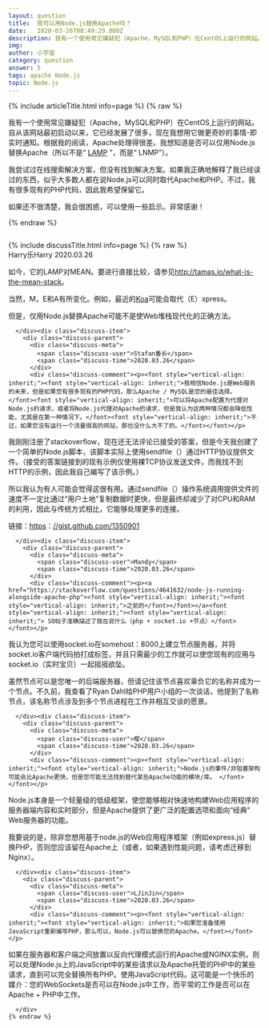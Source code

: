 ```yaml
---
layout: question
title:  我可以用Node.js替换Apache吗？
date:   2020-03-26T08:49:29.000Z
description: 我有一个使用常见嫌疑犯（Apache，MySQL和PHP）在CentOS上运行的网站。自从该网站最初启动以来，它已经发展了很多，现在我想用它做更奇妙的事情...
img: 
author: 小宇宙
category: question
answer: 5
tags: apache Node.js
topic: Node.js
---
```

<div class="article-root">
  <div class="article">
    {% include articleTitle.html info=page %}
    {% raw %}
    <div class="article-content"><p><font style="vertical-align: inherit;"><font style="vertical-align: inherit;">我有一个使用常见嫌疑犯（Apache，MySQL和PHP）在CentOS上运行的网站。</font><font style="vertical-align: inherit;">自从该网站最初启动以来，它已经发展了很多，现在我想用它做更奇妙的事情-即实时通知。</font><font style="vertical-align: inherit;">根据我的阅读，Apache处理得很差。</font><font style="vertical-align: inherit;">我想知道是否可以仅用Node.js替换Apache（所以不是“ </font></font><a href="http://en.wikipedia.org/wiki/LAMP_%28software_bundle%29"><font style="vertical-align: inherit;"><font style="vertical-align: inherit;">LAMP</font></font></a><font style="vertical-align: inherit;"><font style="vertical-align: inherit;"> ”，而是“ LNMP”）。</font></font></p>

<p><font style="vertical-align: inherit;"><font style="vertical-align: inherit;">我尝试过在线搜索解决方案，但没有找到解决方案。</font><font style="vertical-align: inherit;">如果我正确地解释了我已经读过的东西，似乎大多数人都在说Node.js可以同时取代Apache和PHP。</font><font style="vertical-align: inherit;">不过，我有很多现有的PHP代码，因此我希望保留它。</font></font></p>

<p><font style="vertical-align: inherit;"><font style="vertical-align: inherit;">如果还不很清楚，我会很困惑，可以使用一些启示。</font><font style="vertical-align: inherit;">非常感谢！</font></font></p></div>
    {% endraw %}
  </div>
  <p style="height: 0;width:0;overflow: hidden;"> 第3783篇《我可以用Node.js替换Apache吗？》来自Winter(https://github.com/aiyld/aiyld.github.io)的站点</p>
  <div class="discuss-wrapper">
    {% include discussTitle.html info=page %}
    {% raw %}
    <div class="discuss-item">
        <div class="discuss-parent">
          <div class="discuss-meta">
            <span class="discuss-user">Harry乐Harry</span>
            <span class="discuss-time">2020.03.26</span>
          </div>
          <div class="discuss-comment"><p><font style="vertical-align: inherit;"><font style="vertical-align: inherit;">如今，它的LAMP对MEAN。</font><font style="vertical-align: inherit;">要进行直接比较，请参见</font></font><a href="http://tamas.io/what-is-the-mean-stack" rel="nofollow"><font style="vertical-align: inherit;"><font style="vertical-align: inherit;">http://tamas.io/what-is-the-mean-stack</font></font></a><font style="vertical-align: inherit;"><font style="vertical-align: inherit;">。</font></font></p>

<p><font style="vertical-align: inherit;"><font style="vertical-align: inherit;">当然，M，E和A有所变化。</font><font style="vertical-align: inherit;">例如，最近的</font></font><a href="https://github.com/koajs/koa" rel="nofollow"><font style="vertical-align: inherit;"><font style="vertical-align: inherit;">Koa</font></font></a><font style="vertical-align: inherit;"><font style="vertical-align: inherit;">可能会取代（E）xpress。</font></font></p>

<p><font style="vertical-align: inherit;"><font style="vertical-align: inherit;">但是，仅用Node.js替换Apache可能不是使Web堆栈现代化的正确方法。</font></font></p></div>
        </div>
        
      </div><div class="discuss-item">
        <div class="discuss-parent">
          <div class="discuss-meta">
            <span class="discuss-user">Stafan番长</span>
            <span class="discuss-time">2020.03.26</span>
          </div>
          <div class="discuss-comment"><p><font style="vertical-align: inherit;"><font style="vertical-align: inherit;">我相信Node.js是Web服务的未来，但是如果您有很多现有的PHP代码，那么Apache / MySQL是您的最佳选择。</font><font style="vertical-align: inherit;">可以将Apache配置为代理对Node.js的请求，或者将Node.js代理对Apache的请求，但是我认为这两种情况都会降低性能，尤其是在第一种情况下。</font><font style="vertical-align: inherit;">不过，如果您没有运行一个流量很高的网站，那也没什么大不了的。</font></font></p>

<p><font style="vertical-align: inherit;"><font style="vertical-align: inherit;">我刚刚注册了stackoverflow，现在还无法评论已接受的答案，但是今天我创建了一个简单的Node.js脚本，该脚本实际上使用sendfile（）通过HTTP协议提供文件。</font><font style="vertical-align: inherit;">（接受的答案链接到的现有示例仅使用裸TCP协议发送文件，而我找不到HTTP的示例，因此我自己编写了该示例。）</font></font></p>

<p><font style="vertical-align: inherit;"><font style="vertical-align: inherit;">所以我认为有人可能会觉得这很有用。</font><font style="vertical-align: inherit;">通过sendfile（）操作系统调用提供文件的速度不一定比通过“用户土地”复制数据时更快，但是最终却减少了对CPU和RAM的利用，因此与传统方式相比，它能够处理更多的连接。</font></font></p>

<p><font style="vertical-align: inherit;"><font style="vertical-align: inherit;">链接：</font><a href="https://gist.github.com/1350901" rel="noreferrer"><font style="vertical-align: inherit;">https</font></a><font style="vertical-align: inherit;">：</font></font><a href="https://gist.github.com/1350901" rel="noreferrer"><font style="vertical-align: inherit;"><font style="vertical-align: inherit;">//gist.github.com/1350901</font></font></a></p></div>
        </div>
        
      </div><div class="discuss-item">
        <div class="discuss-parent">
          <div class="discuss-meta">
            <span class="discuss-user">Mandy</span>
            <span class="discuss-time">2020.03.26</span>
          </div>
          <div class="discuss-comment"><p><a href="https://stackoverflow.com/questions/4641632/node-js-running-alongside-apache-php"><font style="vertical-align: inherit;"><font style="vertical-align: inherit;">之前的</font></font></a><font style="vertical-align: inherit;"><font style="vertical-align: inherit;"> SO帖子准确描述了我在说什么（php + socket.io +节点）</font></font></p>

<p><font style="vertical-align: inherit;"><font style="vertical-align: inherit;">我认为您可以使用socket.io在somehost：8000上建立节点服务器，并将socket.io客户端代码拍打成标签，并且只需最少的工作就可以使您现有的应用与socket.io（实时宝贝）一起摇摇欲坠。</font></font></p>

<p><font style="vertical-align: inherit;"><font style="vertical-align: inherit;">虽然节点可以是您唯一的后端服务器，但请记住该节点喜欢辜负它的名称并成为一个节点。</font><font style="vertical-align: inherit;">不久前，我查看了Ryan Dahl给PHP用户小组的一次谈话，他提到了名称节点，该名称节点涉及到多个节点进程在工作并相互交谈的愿景。  </font></font></p></div>
        </div>
        
      </div><div class="discuss-item">
        <div class="discuss-parent">
          <div class="discuss-meta">
            <span class="discuss-user">樱</span>
            <span class="discuss-time">2020.03.26</span>
          </div>
          <div class="discuss-comment"><p><font style="vertical-align: inherit;"><font style="vertical-align: inherit;">Node.js的事件/非阻塞架构可能会比Apache更快，但是您可能无法找到替代某些Apache功能的模块/库。 </font></font></p>

<p><font style="vertical-align: inherit;"><font style="vertical-align: inherit;">Node.js本身是一个轻量级的低级框架，使您能够相对快速地构建Web应用程序的服务器端内容和实时部分，但是Apache提供了更广泛的配置选项和面向“经典” Web服务器的功能。 </font></font></p>

<p><font style="vertical-align: inherit;"><font style="vertical-align: inherit;">我要说的是，除非您想用基于node.js的Web应用程序框架（例如express.js）替换PHP，否则您应该留在Apache上（或者，如果遇到性能问题，请考虑迁移到Nginx）。</font></font></p></div>
        </div>
        
      </div><div class="discuss-item">
        <div class="discuss-parent">
          <div class="discuss-meta">
            <span class="discuss-user">LJinJin</span>
            <span class="discuss-time">2020.03.26</span>
          </div>
          <div class="discuss-comment"><p><font style="vertical-align: inherit;"><font style="vertical-align: inherit;">如果您准备使用JavaScript重新编写PHP，那么可以，Node.js可以替换您的Apache。</font></font></p>

<p><font style="vertical-align: inherit;"><font style="vertical-align: inherit;">如果在服务器和客户端之间放置以反向代理模式运行的Apache或NGINX实例，则可以处理Node.js上的JavaScript中的某些请求以及Apache托管的PHP中的某些请求，直到可以完全替换所有PHP。使用JavaScript代码。</font><font style="vertical-align: inherit;">这可能是一个快乐的媒介：您的WebSockets是否可以在Node.js中工作，而平常的工作是否可以在Apache + PHP中工作。</font></font></p></div>
        </div>
        
      </div>
    {% endraw %}
  </div>
<div>
